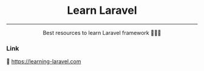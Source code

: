 <div align="center">
<h1>Learn Laravel</h1>
</div>

---

<div align="center">
Best resources to learn Laravel framework 👨🏼‍🎓
</div>

### Link
🔗 https://learning-laravel.com